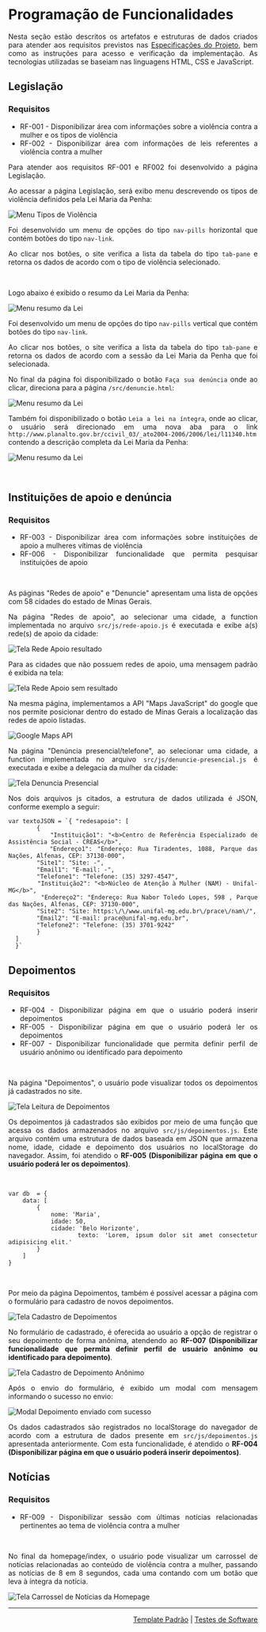 <div align="justify"> 
  
# Programação de Funcionalidades

Nesta seção estão descritos os artefatos e estruturas de dados criados para atender aos requisitos previstos nas <a href="./especification.md">Especificações do Projeto</a>, bem como as instruções para acesso e verificação da implementação. As tecnologias utilizadas se baseiam nas linguagens HTML, CSS e JavaScript.

## Legislação

### Requisitos

- RF-001 - Disponibilizar área com informações sobre a violência contra a mulher e os tipos de violência
- RF-002 - Disponibilizar área com informações de leis referentes a violência contra a mulher

Para atender aos requisitos RF-001 e RF002 foi desenvolvido a página Legislação.

Ao acessar a página Legislação, será exibo menu descrevendo os tipos de violência definidos pela Lei Maria da Penha:
  
![Menu Tipos de Violência](img/tela-legislacao-tv-resultado.png)
  
Foi desenvolvido um menu de opções do tipo `nav-pills` horizontal que contém botões do tipo `nav-link`.

Ao clicar nos botões, o site verifica a lista da tabela do tipo `tab-pane` e retorna os dados de acordo com o tipo de violência selecionado.

<br/>

Logo abaixo é exibido o resumo da Lei Maria da Penha:
  
![Menu resumo da Lei](img/tela-legislacao-reslei-resultado.png)

Foi desenvolvido um menu de opções do tipo `nav-pills` vertical que contém botões do tipo `nav-link`. 

Ao clicar nos botões, o site verifica a lista da tabela do tipo `tab-pane` e retorna os dados de acordo com a sessão da Lei Maria da Penha que foi selecionada.

No final da página foi disponibilizado o botão `Faça sua denúncia` onde ao clicar, direciona para a página `/src/denuncie.html`:

![Menu resumo da Lei](img/tela-legislacao-btn-deuncia-resultado.png)

Também foi disponibilizado o botão `Leia a lei na íntegra`, onde ao clicar, o usuário será direcionado em uma nova aba para o link `http://www.planalto.gov.br/ccivil_03/_ato2004-2006/2006/lei/l11340.htm` contendo a descrição completa da Lei Maria da Penha:

![Menu resumo da Lei](img/tela-legislacao-btn-lei-comp-resultado.png)

  
<br/>


## Instituições de apoio e denúncia

### Requisitos

- RF-003 - Disponibilizar área com informações sobre instituições de apoio a mulheres vítimas de violência
- RF-006 - Disponibilizar funcionalidade que permita pesquisar instituições de apoio
  
<br/>

As páginas "Redes de apoio" e "Denuncie" apresentam uma lista de opções com 58 cidades do estado de Minas Gerais. 

Na página "Redes de apoio", ao selecionar uma cidade, a function implementada no arquivo `src/js/rede-apoio.js` é executada e exibe a(s) rede(s) de apoio da cidade:
  
![Tela Rede Apoio resultado](img/Tela-Rede-Apoio-resultado.png)

Para as cidades que não possuem redes de apoio, uma mensagem padrão é exibida na tela:

![Tela Rede Apoio sem resultado](img/Tela-Rede-Apoio-semresultado.png)

Na mesma página, implementamos a API "Maps JavaScript" do google que nos permite posicionar dentro do estado de Minas Gerais a localização das redes de apoio listadas.

![Google Maps API](img/googlemaps.jpg)

Na página "Denúncia presencial/telefone", ao selecionar uma cidade, a function implementada no arquivo `src/js/denuncie-presencial.js` é executada e exibe a delegacia da mulher da cidade:

![Tela Denuncia Presencial](img/Tela-Denuncia-Presencial.png)

Nos dois arquivos js citados, a estrutura de dados utilizada é JSON, conforme exemplo a seguir:

```  
var textoJSON = `{ "redesapoio": [
        { 
         "Instituição1": "<b>Centro de Referência Especializado de Assistência Social - CREAS</b>", 
        "Endereço1": "Endereço: Rua Tiradentes, 1088, Parque das Nações, Alfenas, CEP: 37130-000", 
        "Site1": "Site: -", 
        "Email1": "E-mail: -", 
        "Telefone1": "Telefone: (35) 3297-4547", 
        "Instituição2": "<b>Núcleo de Atenção à Mulher (NAM) - Unifal-MG</b>", 
        "Endereço2": "Endereço: Rua Nabor Toledo Lopes, 598 , Parque das Nações, Alfenas, CEP: 37130-000", 
        "Site2": "Site: https:\/\/www.unifal-mg.edu.br\/prace\/nam\/", 
        "Email2": "E-mail: prace@unifal-mg.edu.br", 
        "Telefone2": "Telefone: (35) 3701-9242"
        }
  ]
  }`
```
  
## Depoimentos

### Requisitos

- RF-004 - Disponibilizar página em que o usuário poderá inserir depoimentos
- RF-005 - Disponibilizar página em que o usuário poderá ler os depoimentos
- RF-007 - Disponibilizar funcionalidade que permita definir perfil de usuário anônimo ou identificado para depoimento
  
<br/>

Na página "Depoimentos", o usuário pode visualizar todos os depoimentos já cadastrados no site.

![Tela Leitura de Depoimentos](img/tela-depoimentos-leitura.png)

Os depoimentos já cadastrados são exibidos por meio de uma função que acessa os dados armazenados no arquivo `src/js/depoimentos.js`. Este arquivo contém uma estrutura de dados baseada em JSON que armazena nome, idade, cidade e depoimento dos usuários no localStorage do navegador. Assim, foi atendido o **RF-005 (Disponibilizar página em que o usuário poderá ler os depoimentos)**.

<br/>

```
var db  = {
    data: [
        {
            nome: 'Maria',
            idade: 50,
            cidade: 'Belo Horizonte',
            texto: 'Lorem, ipsum dolor sit amet consectetur adipisicing elit.'
        }
    ]
}
```

<br/>

Por meio da página Depoimentos, também é possível acessar a página com o formulário para cadastro de novos depoimentos.

![Tela Cadastro de Depoimentos](img/tela-depoimentos-cadastro.png)

No formulário de cadastrado, é oferecida ao usuário a opção de registrar o seu depoimento de forma anônima, atendendo ao **RF-007 (Disponibilizar funcionalidade que permita definir perfil de usuário anônimo ou identificado para depoimento)**.

![Tela Cadastro de Depoimento Anônimo](img/tela-depoimentos-anonimo.png)

Após o envio do formulário, é exibido um modal com mensagem informando o sucesso no envio:

![Modal Depoimento enviado com sucesso](img/tela-depoimentos-sucesso.png)

Os dados cadastrados são registrados no localStorage do navegador de acordo com a estrutura de dados presente em `src/js/depoimentos.js` apresentada anteriormente. Com esta funcionalidade, é atendido o **RF-004 (Disponibilizar página em que o usuário poderá inserir depoimentos)**.

## Notícias

### Requisitos
- RF-009 - Disponibilizar sessão com últimas notícias relacionadas pertinentes ao tema de violência contra a mulher

<br/>
  
No final da homepage/index, o usuário pode visualizar um carrossel de notícias relacionadas ao conteúdo de violência contra a mulher, passando as notícias de 8 em 8 segundos, cada uma contando com um botão que leva à íntegra da notícia.

![Tela Carrossel de Notícias da Homepage](img/tela-homepage-carrossel-noticias.jpg)

</div>

<hr>
 
<p align="right"><a href="./template.md">Template Padrão</a> | <a href="./tests.md">Testes de Software</a></p>
